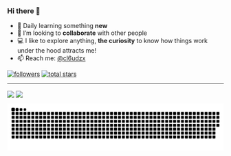 
### Hi there 👋

- 🌱 Daily learning something <b>new</b>
- :eyes: I’m looking to <b>collaborate</b> with other people
- :computer:     I like to explore anything, <b>the curiosity</b> to know how things work under the hood attracts me!
- 📫 Reach me: [@cl6udzx](https://www.instagram.com/cl6udzx/)
<a href="https://github.com/ForrestKnight?tab=followers">
         <img alt="followers" title="Follow me on Github" src="https://custom-icon-badges.demolab.com/github/followers/cl6udzx?color=236ad3&labelColor=1155ba&style=for-the-badge&logo=person-add&label=Follow&logoColor=white"/></a>
      <a href="https://github.com/cl6udzx?tab=repositories&sort=stargazers">
         <img alt="total stars" title="Total stars on GitHub" src="https://custom-icon-badges.demolab.com/github/stars/cl6udzx?color=55960c&style=for-the-badge&labelColor=488207&logo=star"/></a>
   </p>

---

<img align="center" src="https://github-readme-stats.vercel.app/api?username=cl6udzx&show_icons=true&count_private=true&theme=rose_pine&hide_border=true&bg_color=0D1117"/>
 <img align="center" src="https://github-readme-stats.vercel.app/api/top-langs/?username=cl6udzx&langs_count=8&count_private=true&layout=compact&theme=rose_pine&hide_border=true&bg_color=0D1117"/>


![Snake animation](https://github.com/cl6udzx/cl6udzx/blob/output/github-contribution-grid-snake.svg)

